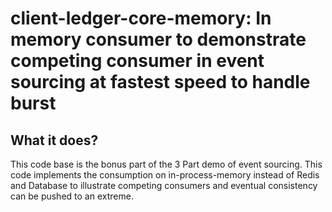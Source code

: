 # client-ledger-core-memory: In memory consumer to demonstrate competing consumer in event sourcing at fastest speed to handle burst
## What it does?
This code base is the bonus part of the 3 Part demo of event sourcing.  This code implements the consumption on in-process-memory instead of Redis and Database to illustrate competing consumers and eventual consistency can be pushed to an extreme.
